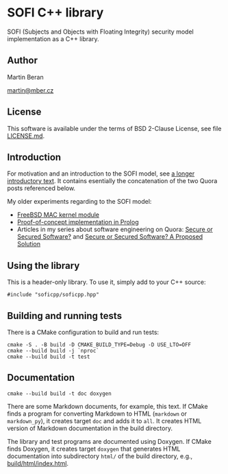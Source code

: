 [Doxygen]: index.html
[LICENSE]: LICENSE.md
[doc/intro]: doc/intro.md

# SOFI C++ library

SOFI (Subjects and Objects with Floating Integrity) security model
implementation as a C++ library.

## Author

Martin Beran

<martin@mber.cz>

## License

This software is available under the terms of BSD 2-Clause License, see
file [LICENSE.md][LICENSE].

## Introduction

For motivation and an introduction to the SOFI model, see
[a longer introductory text][doc/intro]. It contains esentially the
concatenation of the two Quora posts referenced below.

My older experiments regarding to the SOFI model:

- [FreeBSD MAC kernel module](https://github.com/martin-beran/mac_sofi)
- [Proof-of-concept implementation in Prolog](https://github.com/martin-beran/sofi_poc)
- Articles in my series about software engineering on Quora: [Secure or Secured Software?](https://softlyaboutsoftware.quora.com/Secure-or-Secured-Software) and [Secure or Secured Software? A Proposed Solution](https://softlyaboutsoftware.quora.com/Secure-or-Secured-Software-A-Proposed-Solution)

## Using the library

This is a header-only library. To use it, simply add to your C++ source:

    #include "soficpp/soficpp.hpp"

## Building and running tests

There is a CMake configuration to build and run tests:

    cmake -S . -B build -D CMAKE_BUILD_TYPE=Debug -D USE_LTO=OFF
    cmake --build build -j `nproc`
    cmake --build build -t test

## Documentation

    cmake --build build -t doc doxygen

There are some Markdown documents, for example, this text. If CMake finds
a program for converting Markdown to HTML (`markdown` or `markdown_py`), it
creates target `doc` and adds it to `all`. It creates HTML version of Markdown
documentation in the build directory.

The library and test programs are documented using Doxygen. If CMake finds
Doxygen, it creates target `doxygen` that generates HTML documentation into
subdirectory `html/` of the build directory, e.g.,
[build/html/index.html][Doxygen].
